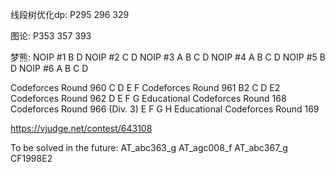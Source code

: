 线段树优化dp:
P295 296 329

图论:
P353 357 393

梦熊:
NOIP #1 B D
NOIP #2 C D
NOIP #3 A B C D
NOIP #4 A B C D
NOIP #5 B D
NOIP #6 A B C D

Codeforces Round 960 C D E F
Codeforces Round 961 B2 C D E2
Codeforces Round 962 D E F G
Educational Codeforces Round 168
Codeforces Round 966 (Div. 3) E F G H
Educational Codeforces Round 169

https://vjudge.net/contest/643108

To be solved in the future:
AT_abc363_g
AT_agc008_f
AT_abc367_g
CF1998E2